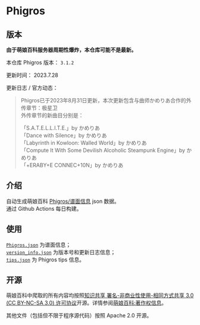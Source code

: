 # Phigros

## 版本

**由于萌娘百科服务器周期性爆炸，本仓库可能不是最新。**

本仓库 Phigros 版本： <!-- begin Phigros version --> `3.1.2` <!-- end Phigros version -->

更新时间： <!-- begin Phigros time --> 2023.7.28 <!-- end Phigros time -->

更新日志 / 官方动态：
<!-- begin Phigros log -->
> Phigros已于2023年8月31日更新，本次更新包含与曲师かめりあ合作的外传章节：极星卫  
> 外传章节的新曲目分别是：  
>   
> 「S.A.T.E.L.L.I.T.E.」by かめりあ  
> 「Dance with Silence」by かめりあ  
> 「Labyrinth in Kowloon: Walled World」by かめりあ  
> 「Compute It With Some Devilish Alcoholic Steampunk Engine」by かめりあ  
> 「+ERABY+E CONNEC+10N」by かめりあ  
<!-- end Phigros log -->

## 介绍

自动生成萌娘百科 [Phigros/谱面信息](https://mzh.moegirl.org.cn/Phigros/谱面信息) json 数据。  
通过 Github Actions 每日构建。

## 使用

[`Phigros.json`](https://ssmzhn.github.io/Phigros/Phigros.json) 为谱面信息；  
[`version_info.json`](https://ssmzhn.github.io/Phigros/version_info.json) 为版本号和更新日志信息；  
[`tips.json`](https://ssmzhn.github.io/Phigros/tips.json) 为 Phigros tips 信息。

## 开源
萌娘百科中爬取的所有内容均按照[知识共享 署名-非商业性使用-相同方式共享 3.0 (CC BY-NC-SA 3.0) 许可协议](https://creativecommons.org/licenses/by-nc-sa/3.0/cn/)开源。详情参阅[萌娘百科:著作权信息](https://mzh.moegirl.org.cn/%E8%90%8C%E5%A8%98%E7%99%BE%E7%A7%91:%E8%91%97%E4%BD%9C%E6%9D%83%E4%BF%A1%E6%81%AF)。

其他文件（包括但不限于程序源代码）按照 Apache 2.0 开源。
